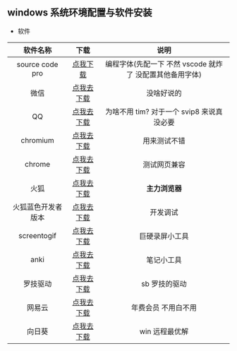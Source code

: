 ## windows 系统环境配置与软件安装

- 软件

|      软件名称      |              下载              |                           说明                           |
| :----------------: | :----------------------------: | :------------------------------------------------------: |
|  source code pro   |   [点我下载][sourcecodepro]    | 编程字体(先配一下 不然 vscode 就炸了 没配置其他备用字体) |
|        微信        |    [点我去下载][wxdownurl]     |                        没啥好说的                        |
|         QQ         |    [点我去下载][qqdownurl]     |        为啥不用 tim? 对于一个 svip8 来说真没必要         |
|      chromium      | [点我去下载][chromiumdownurl]  |                       用来测试不错                       |
|       chrome       |  [点我去下载][chromedownurl]   |                       测试网页兼容                       |
|        火狐        |  [点我去下载][firefoxdownurl]  |                      **主力浏览器**                      |
| 火狐蓝色开发者版本 | [点我去下载][firefoxdeveloper] |                         开发调试                         |
|    screentogif     |   [点我去下载][screentogif]    |                      巨硬录屏小工具                      |
|        anki        |       [点我去下载][anki]       |                        笔记小工具                        |
|      罗技驱动      |       [点我去下载][logi]       |                      sb 罗技的驱动                       |
|       网易云       |    [点我去下载][wangyiyun]     |                   年费会员 不用白不用                    |
|       向日葵       |    [点我去下载][xiangrikui]    |                      win 远程最优解                      |

[wxdownurl]: https://weixin.qq.com/
[qqdownurl]: https://im.qq.com/index
[chromiumdownurl]: https://download-chromium.appspot.com/
[chromedownurl]: https://www.google.cn/chrome/
[firefoxdownurl]: http://www.firefox.com.cn/
[firefoxdeveloper]: https://www.mozilla.org/zh-CN/firefox/developer/
[screentogif]: https://www.screentogif.com/
[anki]: https://apps.ankiweb.net/
[logi]: https://support.logi.com/hc/zh-cn/articles/360025298133
[wangyiyun]: https://music.163.com/
[xiangrikui]: https://sunlogin.oray.com/
[sourcecodepro]: https://github.com/adobe-fonts/source-code-pro
